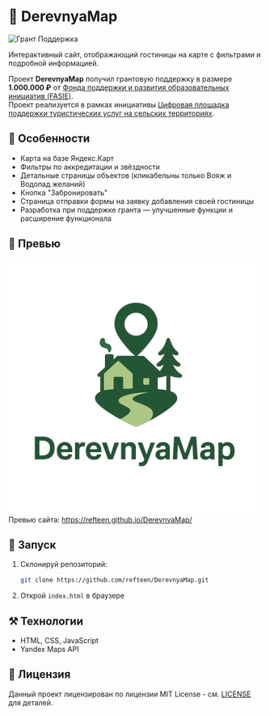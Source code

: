 # 📜 DerevnyaMap  

![Грант Поддержка](https://img.shields.io/badge/%F0%9F%8F%86%20Грант%20поддержка-1.000.000₽-brightgreen)  

Интерактивный сайт, отображающий гостиницы на карте с фильтрами и подробной информацией.  

Проект **DerevnyaMap** получил грантовую поддержку в размере **1.000.000 ₽** от [Фонда поддержки и развития образовательных инициатив (FASIE)](https://fasie.ru/).  
Проект реализуется в рамках инициативы [Цифровая площадка поддержки туристических услуг на сельских территориях](https://pt.2035.university/project/cifrovaa-plosadka-dla-prodvizenia-gostinicnyh-uslug-na-selskih-territoriah).  


## 🌟 Особенности  

* Карта на базе Яндекс.Карт  
* Фильтры по аккредитации и звёздности  
* Детальные страницы объектов (кликабельны только Вояж и Водопад желаний)  
* Кнопка "Забронировать"  
* Страница отправки формы на заявку добавления своей гостиницы  
* Разработка при поддержке гранта — улучшенные функции и расширение функционала  

## 📸 Превью

![Логотип сайта](preview/derevnyalogo.png)
Превью сайта: https://refteen.github.io/DerevnyaMap/

## 🚀 Запуск

1. Склонируй репозиторий:

   ```bash
   git clone https://github.com/refteen/DerevnyaMap.git
   ```
2. Открой `index.html` в браузере

## ⚒️ Технологии

* HTML, CSS, JavaScript
* Yandex Maps API

## 📄 Лицензия

Данный проект лицензирован по лицензии MIT License - см. [LICENSE](LICENSE) для деталей.
